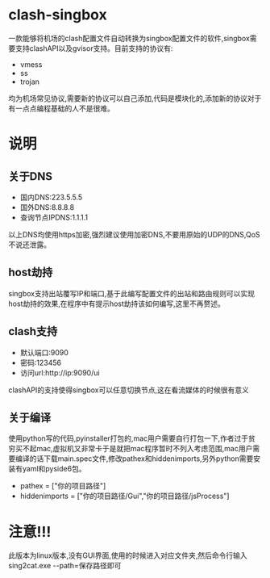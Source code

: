 # clash-singbox
一款能够将机场的clash配置文件自动转换为singbox配置文件的软件,singbox需要支持clashAPI以及gvisor支持。目前支持的协议有:
* vmess
* ss
* trojan

均为机场常见协议,需要新的协议可以自己添加,代码是模块化的,添加新的协议对于有一点点编程基础的人不是很难。
# 说明
## 关于DNS
* 国内DNS:223.5.5.5
* 国外DNS:8.8.8.8
* 查询节点IPDNS:1.1.1.1

以上DNS均使用https加密,强烈建议使用加密DNS,不要用原始的UDP的DNS,QoS不说还泄露。
## host劫持
singbox支持出站覆写IP和端口,基于此编写配置文件的出站和路由规则可以实现host劫持的效果,在程序中有提示host劫持该如何编写,这里不再赘述。
## clash支持
* 默认端口:9090
* 密码:123456
* 访问url:http://ip:9090/ui

clashAPI的支持使得singbox可以任意切换节点,这在看流媒体的时候很有意义
## 关于编译
使用python写的代码,pyinstaller打包的,mac用户需要自行打包一下,作者过于贫穷买不起mac,虚拟机又非常卡于是就把mac程序暂时不列入考虑范围,mac用户需要编译的话下载main.spec文件,修改pathex和hiddenimports,另外python需要安装有yaml和pyside6包。
* pathex = ["你的项目路径"]
* hiddenimports = ["你的项目路径/Gui","你的项目路径/jsProcess"]

# 注意!!!
此版本为linux版本,没有GUI界面,使用的时候进入对应文件夹,然后命令行输入sing2cat.exe --path=保存路径即可

